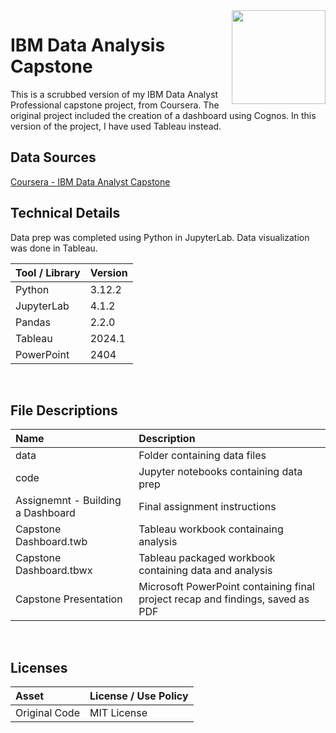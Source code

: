 <img align="right" height="150" src="https://user-images.githubusercontent.com/107127279/233161463-b4e5627d-1258-4050-80d2-d83a2abd50e7.png">

# IBM Data Analysis Capstone
This is a scrubbed version of my IBM Data Analyst Professional capstone project, from Coursera. The original project included the creation of a dashboard using Cognos. In this version of the project, I have used Tableau instead.
</br> 

## Data Sources
[Coursera - IBM Data Analyst Capstone](https://www.coursera.org/learn/ibm-data-analyst-capstone-project)
</br> 

## Technical Details
Data prep was completed using Python in JupyterLab. Data visualization was done in Tableau.</br> 


| Tool / Library  | Version |
| :-------------  | :------ |
| Python          | 3.12.2  |
| JupyterLab      | 4.1.2   |
| Pandas          | 2.2.0   |
| Tableau         | 2024.1  |
| PowerPoint      | 2404    |

</br> 

## File Descriptions

| Name                                       | Description                                                                    |
| :----------------------------------------- | :----------------------------------------------------------------------------- |
| data                                       | Folder containing data files                                                   |
| code                                       | Jupyter notebooks containing data prep                                         |
| Assignemnt - Building a Dashboard          | Final assignment instructions                                                  |
| Capstone Dashboard.twb                     | Tableau workbook containaing analysis                                          |
| Capstone Dashboard.tbwx                    | Tableau packaged workbook containing data and analysis                         |
| Capstone Presentation                      | Microsoft PowerPoint containing final project recap and findings, saved as PDF |


</br>

## Licenses

| Asset                                    | License / Use Policy         |
| :--------------------------------------- | :--------------------------- |
| Original Code                            | MIT License                  |
